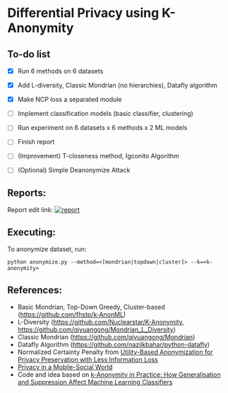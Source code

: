 # Differential Privacy using K-Anonymity
## To-do list
- [x] Run 6 methods on 6 datasets 
- [x] Add L-diversity, Classic Mondrian (no hierarchies), Datafly algorithm
- [x] Make NCP loss a separated module
- [ ] Implement classification models (basic classifier, clustering)
- [ ] Run experiment on 6 datasets x 6 methods x 2 ML models
- [ ] Finish report
- [ ] (Improvement) T-closeness method, Igconito Algorithm
- [ ] (Optional) Simple Deanonymize Attack


## Reports:
Report edit link:
[![report](https://img.shields.io/badge/latex-%23008080.svg?style=for-the-badge&logo=latex&logoColor=white)](https://www.overleaf.com/4786864492ypscdyrmpwzd)


## Executing:
To anonymize dataset, run:
```
python anonymize.py --method=<[mondrian|topdown|cluster]> --k=<k-anonymity>
```

## References:
- Basic Mondrian, Top-Down Greedy, Cluster-based (https://github.com/fhstp/k-AnonML)
- L-Diversity (https://github.com/Nuclearstar/K-Anonymity, https://github.com/qiyuangong/Mondrian_L_Diversity)
- Classic Mondrian (https://github.com/qiyuangong/Mondrian)
- Datafly Algorithm (https://github.com/nazilkbahar/python-datafly)
- Normalized Certainty Penalty from [Utility-Based Anonymization for Privacy Preservation with
Less Information Loss](https://citeseerx.ist.psu.edu/viewdoc/download?doi=10.1.1.450.6140&rep=rep1&type=pdf)
- [Privacy in a Mobile-Social World](https://courses.cs.duke.edu//fall12/compsci590.3/slides/lec3.pdf)
- Code and idea based on [k-Anonymity in Practice: How Generalisation and Suppression Affect Machine Learning Classifiers](https://arxiv.org/abs/2102.04763)
